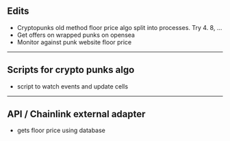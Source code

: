 ##  Edits
- Cryptopunks old method floor price algo split into processes. Try 4. 8, …
- Get offers on wrapped punks on opensea
- Monitor against punk website floor price

---

## Scripts for crypto punks algo
- script to watch events and update cells

---

## API / Chainlink external adapter
- gets floor price using database